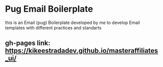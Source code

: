 # Pug Email Boilerplate 

this is an Email (pug) Boilerplate developed by me to develop Email templates with different practices and standarts

## gh-pages link: https://kikeestradadev.github.io/masteraffiliates_ui/
